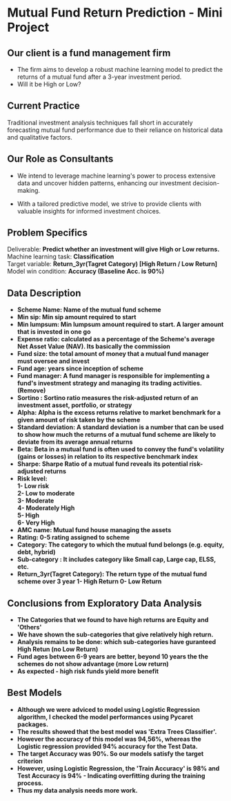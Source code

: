 # Mutual Fund Return Prediction - Mini Project

## Our client is a fund management firm

- The firm aims to develop a robust machine learning model to predict
the returns of a mutual fund after a 3-year investment period.
- Will it be High or Low?

## Current Practice

Traditional investment analysis techniques fall short in accurately forecasting mutual fund performance due to their reliance on historical data and qualitative factors.

## Our Role as Consultants

- We intend to leverage machine learning's power to process extensive data and uncover hidden patterns, enhancing our investment decision-making.

- With a tailored predictive model, we strive to provide clients with valuable insights for informed investment choices.

## Problem Specifics
Deliverable: <b> Predict whether an investment will give High or Low returns. </b> <br>
Machine learning task: <b> Classification </b> <br>
Target variable: <b> Return_3yr(Tagret Category) [High Return / Low Return] </b> <br>
Model win condition: <b> Accuracy (Baseline Acc. is 90%)

## Data Description

- Scheme Name: Name of the mutual fund scheme
- Min sip: Min sip amount required to start
- Min lumpsum: Min lumpsum amount required to start. A larger amount that is invested in one go
- Expense ratio: calculated as a percentage of the Scheme's average Net Asset Value (NAV). Its basically the commission
- Fund size: the total amount of money that a mutual fund manager must oversee and invest
- Fund age: years since inception of scheme
- Fund manager: A fund manager is responsible for implementing a fund's investment strategy and managing its trading activities. (Remove)
- Sortino : Sortino ratio measures the risk-adjusted return of an investment asset, portfolio, or strategy
- Alpha: Alpha is the excess returns relative to market benchmark for a given amount of risk taken by the scheme
- Standard deviation: A standard deviation is a number that can be used to show how much the returns of a mutual fund scheme are likely to deviate from its average annual returns
- Beta: Beta in a mutual fund is often used to convey the fund's volatility (gains or losses) in relation to its respective benchmark index
- Sharpe: Sharpe Ratio of a mutual fund reveals its potential risk-adjusted returns
- Risk level: <br>
    1- Low risk <br>
    2- Low to moderate <br>
    3- Moderate <br>
    4- Moderately High <br>
    5- High <br>
    6- Very High
- AMC name: Mutual fund house managing the assets
- Rating: 0-5 rating assigned to scheme
- Category: The category to which the mutual fund belongs (e.g. equity, debt, hybrid)
- Sub-category : It includes category like Small cap, Large cap, ELSS, etc.
- Return_3yr(Tagret Category): The return type of the mutual fund scheme over 3 year
   1- High Return
   0- Low Return

## Conclusions from Exploratory Data Analysis

- The Categories that we found to have high returns are Equity and 'Others'
- We have shown the sub-categories that give relatively high return.
- Analysis remains to be done: which sub-categories have guranteed High Retun (no Low Return)
- Fund ages between 6-9 years are better, beyond 10 years the the schemes do not show advantage (more Low return)
- As expected - high risk funds yield more benefit

## Best Models

- Although we were adviced to model using Logistic Regression algorithm, I checked the model performances using Pycaret packages.
- The results showed that the best model was 'Extra Trees Classifier'.
- However the accuracy of this model was 94,56%, whereas the Logistic regression provided 94% accuracy for the Test Data.
- The target Accuracy was 90%. So our models satisfy the target criterion
- However, using Logistic Regression, the 'Train Accuracy' is 98% and Test Accuracy is 94% - Indicating overfitting during the training process.
- Thus my data analysis needs more work. 




